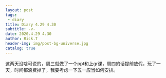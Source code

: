 ```yaml
---
layout: post
tags: 
 - diary
title: Diary 4.29 4.30
subtitle: -v-
date: 2020.4.29 4.30
author: Rick.T
header-img: img/post-bg-universe.jpg
catalog: true
---
```


这两天没啥可说的，周三就做了一个ppt和上gr课，周四的话提前放假，玩了一天，时间都浪费掉了，我要考虑一下五一应当如何安排。
